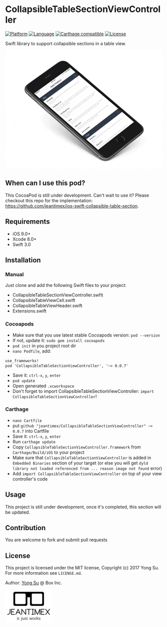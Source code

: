 # CollapsibleTableSectionViewController

[![Platform](https://img.shields.io/badge/platform-ios-blue.svg?style=flat)]()
[![Language](https://img.shields.io/badge/swift3-compatible-brightgreen.svg?style=flat)]()
[![Carthage compatible](https://img.shields.io/badge/Carthage-compatible-4BC51D.svg?style=flat)](https://github.com/Carthage/Carthage)
[![License](https://img.shields.io/badge/license-MIT-blue.svg?style=flat)]()

Swift library to support collapsible sections in a table view.

![cover](docs/images/cover.gif)

## When can I use this pod?

This CocoaPod is still under development. Can't wait to use it? Please checkout this repo for the implementation: https://github.com/jeantimex/ios-swift-collapsible-table-section.

## Requirements

- iOS 9.0+
- Xcode 8.0+
- Swift 3.0

## Installation

### Manual

Just clone and add the following Swift files to your project:
- CollapsibleTableSectionViewController.swfit
- CollapsibleTableViewCell.swift
- CollapsibleTableViewHeader.swift
- Extensions.swift

### Cocoapods

- Make sure that you use latest stable Cocoapods version: `pod --version`
- If not, update it: `sudo gem install cocoapods`
- `pod init` in you project root dir
- `nano Podfile`, add:
```
use_frameworks! 
pod 'CollapsibleTableSectionViewController', '~> 0.0.7'
``` 
- Save it: `ctrl-x`, `y`, `enter`
- `pod update`
- Open generated `.xcworkspace`
- Don't forget to import CollapsibleTableSectionViewController: `import CollapsibleTableSectionViewController`!

### Carthage

* `nano Cartfile`
* put `github "jeantimex/CollapsibleTableSectionViewController" ~> 0.0.7` into Cartfile
* Save it: `ctrl-x`, `y`, `enter`
* Run `carthage update`
* Copy `CollapsibleTableSectionViewController.framework` from `Carthage/Build/iOS` to your project
* Make sure that `CollapsibleTableSectionViewController` is added in `Embedded Binaries` section of your target (or else you will get `dyld library not loaded referenced from ... reason image not found` error)
* Add `import CollapsibleTableSectionViewController` on top of your view controller's code

## Usage

This project is still under development, once it's completed, this section will be updated.

## Contribution

You are welcome to fork and submit pull requests

## License

This project is licensed under the MIT license, Copyright (c) 2017 Yong Su. For more information see `LICENSE.md`.

Author: [Yong Su](https://github.com/jeantimex) @ Box Inc.

![logo](docs/images/logo.png)
